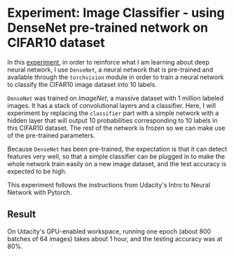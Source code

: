 # Experiment: Image Classifier - using DenseNet pre-trained network on CIFAR10 dataset

In this [experiment](..%2FExperiment_Image_Classifier_CIFAR10_dataset.ipynb), in order to reinforce what I am learning about deep neural network, I use `DenseNet`, a neural network that is pre-trained and available through the `torchvision` module in order to train a neural network to classify the CIFAR10 image dataset into 10 labels.

`DenseNet` was trained on *ImageNet*, a massive dataset with 1 million labeled images. It has a stack of convolutional layers and a classifier. Here, I will experiment by replacing the `classifier` part with a simple network with a hidden layer that will output 10 probabilities corresponding to 10 labels in this CIFAR10 dataset. The rest of the network is frozen so we can make use of the pre-trained parameters.

Because `DenseNet` has been pre-trained, the expectation is that it can detect features very well, so that a simple classifier can be plugged in to make the whole network train easily on a new image dataset, and the test accuracy is expected to be high.

This experiment follows the instructions from Udacity's Intro to Neural Network with Pytorch. 

## Result

On Udacity's GPU-enabled workspace, running one epoch (about 800 batches of 64 images) takes about 1 hour, and the testing accuracy was at 80%.
